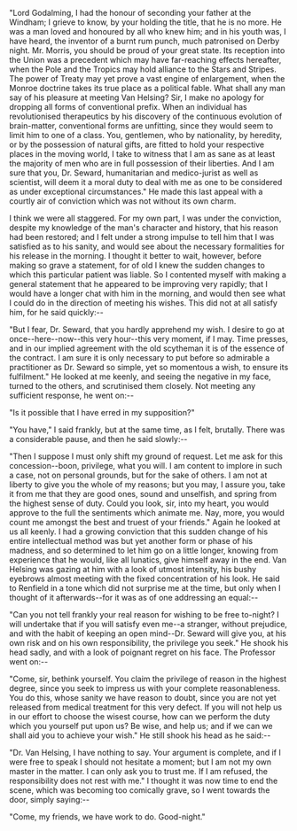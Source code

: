 "Lord Godalming, I had the honour of seconding your father at the Windham; I grieve to know, by your holding the title, that he is no more. He was a man loved and honoured by all who knew him; and in his youth was, I have heard, the inventor of a burnt rum punch, much patronised on Derby night. Mr. Morris, you should be proud of your great state. Its reception into the Union was a precedent which may have far-reaching effects hereafter, when the Pole and the Tropics may hold alliance to the Stars and Stripes. The power of Treaty may yet prove a vast engine of enlargement, when the Monroe doctrine takes its true place as a political fable. What shall any man say of his pleasure at meeting Van Helsing? Sir, I make no apology for dropping all forms of conventional prefix. When an individual has revolutionised therapeutics by his discovery of the continuous evolution of brain-matter, conventional forms are unfitting, since they would seem to limit him to one of a class. You, gentlemen, who by nationality, by heredity, or by the possession of natural gifts, are fitted to hold your respective places in the moving world, I take to witness that I am as sane as at least the majority of men who are in full possession of their liberties. And I am sure that you, Dr. Seward, humanitarian and medico-jurist as well as scientist, will deem it a moral duty to deal with me as one to be considered as under exceptional circumstances." He made this last appeal with a courtly air of conviction which was not without its own charm.

I think we were all staggered. For my own part, I was under the conviction, despite my knowledge of the man's character and history, that his reason had been restored; and I felt under a strong impulse to tell him that I was satisfied as to his sanity, and would see about the necessary formalities for his release in the morning. I thought it better to wait, however, before making so grave a statement, for of old I knew the sudden changes to which this particular patient was liable. So I contented myself with making a general statement that he appeared to be improving very rapidly; that I would have a longer chat with him in the morning, and would then see what I could do in the direction of meeting his wishes. This did not at all satisfy him, for he said quickly:--

"But I fear, Dr. Seward, that you hardly apprehend my wish. I desire to go at once--here--now--this very hour--this very moment, if I may. Time presses, and in our implied agreement with the old scytheman it is of the essence of the contract. I am sure it is only necessary to put before so admirable a practitioner as Dr. Seward so simple, yet so momentous a wish, to ensure its fulfilment." He looked at me keenly, and seeing the negative in my face, turned to the others, and scrutinised them closely. Not meeting any sufficient response, he went on:--

"Is it possible that I have erred in my supposition?"

"You have," I said frankly, but at the same time, as I felt, brutally. There was a considerable pause, and then he said slowly:--

"Then I suppose I must only shift my ground of request. Let me ask for this concession--boon, privilege, what you will. I am content to implore in such a case, not on personal grounds, but for the sake of others. I am not at liberty to give you the whole of my reasons; but you may, I assure you, take it from me that they are good ones, sound and unselfish, and spring from the highest sense of duty. Could you look, sir, into my heart, you would approve to the full the sentiments which animate me. Nay, more, you would count me amongst the best and truest of your friends." Again he looked at us all keenly. I had a growing conviction that this sudden change of his entire intellectual method was but yet another form or phase of his madness, and so determined to let him go on a little longer, knowing from experience that he would, like all lunatics, give himself away in the end. Van Helsing was gazing at him with a look of utmost intensity, his bushy eyebrows almost meeting with the fixed concentration of his look. He said to Renfield in a tone which did not surprise me at the time, but only when I thought of it afterwards--for it was as of one addressing an equal:--

"Can you not tell frankly your real reason for wishing to be free to-night? I will undertake that if you will satisfy even me--a stranger, without prejudice, and with the habit of keeping an open mind--Dr. Seward will give you, at his own risk and on his own responsibility, the privilege you seek." He shook his head sadly, and with a look of poignant regret on his face. The Professor went on:--

"Come, sir, bethink yourself. You claim the privilege of reason in the highest degree, since you seek to impress us with your complete reasonableness. You do this, whose sanity we have reason to doubt, since you are not yet released from medical treatment for this very defect. If you will not help us in our effort to choose the wisest course, how can we perform the duty which you yourself put upon us? Be wise, and help us; and if we can we shall aid you to achieve your wish." He still shook his head as he said:--

"Dr. Van Helsing, I have nothing to say. Your argument is complete, and if I were free to speak I should not hesitate a moment; but I am not my own master in the matter. I can only ask you to trust me. If I am refused, the responsibility does not rest with me." I thought it was now time to end the scene, which was becoming too comically grave, so I went towards the door, simply saying:--

"Come, my friends, we have work to do. Good-night."
